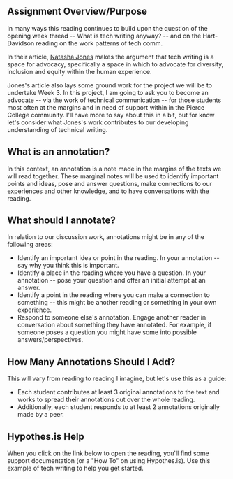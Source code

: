 ## Assignment Overview/Purpose

In many ways this reading continues to build upon the question of the opening week thread -- What is tech writing anyway? -- and on the Hart-Davidson reading on the work patterns of tech comm.

In their article, [Natasha Jones](https://wrac.msu.edu/faculty/natasha-jones/) makes the argument that tech writing is a space for advocacy, specifically a space in which to advocate for diversity, inclusion and equity within the human experience.

Jones's article also lays some ground work for the project we will be to undertake Week 3. In this project, I am going to ask you to become an advocate -- via the work of technical communication -- for those students most often at the margins and in need of support within in the Pierce College community. I'll have more to say about this in a bit, but for know let's consider what Jones's work contributes to our developing understanding of technical writing.

## What is an annotation?

In this context, an annotation is a note made in the margins of the texts we will read together. These marginal notes will be used to identify important points and ideas, pose and answer questions, make connections to our experiences and other knowledge, and to have conversations with the reading.

## What should I annotate?

In relation to our discussion work, annotations might be in any of the following areas:

+ Identify an important idea or point in the reading. In your annotation -- say why you think this is important.
+ Identify a place in the reading where you have a question. In your annotation -- pose your question and offer an initial attempt at an answer.
+ Identify a point in the reading where you can make a connection to something -- this might be another reading or something in your own experience.
+ Respond to someone else's annotation. Engage another reader in conversation about something they have annotated. For example, if someone poses a question you might have some into possible answers/perspectives.

## How Many Annotations Should I Add?

This will vary from reading to reading I imagine, but let's use this as a guide:

+ Each student contributes at least 3 original annotations to the text and works to spread their annotations out over the whole reading.
+ Additionally, each student responds to at least 2 annotations originally made by a peer.

## Hypothes.is Help

When you click on the link below to open the reading, you'll find some support documentation (or a "How To" on using Hypothes.is). Use this example of tech writing to help you get started.
